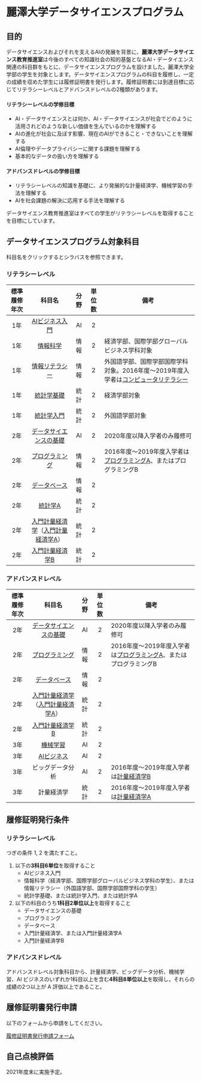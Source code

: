 # 麗澤大学データサイエンスプログラム
## 目的
データサイエンスおよびそれを支えるAIの発展を背景に、**麗澤大学データサイエンス教育推進室**は今後のすべての知識社会の知的基盤となるAI・データイエンス関連の科目群をもとに、データサイエンスプログラムを設けました。麗澤大学全学部の学生を対象とします。データサイエンスプログラムの科目を履修し、一定の成績を収めた学生には履修証明書を発行します。履修証明書には到達目標に応じてリテラシーレベルとアドバンスドレベルの2種類があります。

#### リテラシーレベルの学修目標
- AI・データサイエンスとは何か、AI・データサイエンスが社会でどのように活用されどのような新しい価値を生んでいるのかを理解する
- AIの進化が社会に及ぼす影響、現在のAIができること・できないことを理解する
- AI倫理やデータプライバシーに関する課題を理解する
- 基本的なデータの扱い方を理解する

#### アドバンスドレベルの学修目標
- リテラシーレベルの知識を基礎に、より発展的な計量経済学、機械学習の手法を理解する
- AIを社会課題の解決に応用する手法を理解する

データサイエンス教育推進室はすべての学生がリテラシーレベルを取得することを目標にしています。

## データサイエンスプログラム対象科目
科目名をクリックするとシラバスを参照できます。
### リテラシーレベル

|標準履修年次|科目名|分野|単位数|備考|
|:---:|:---:|:---:|:---:|---|
|1年|[AIビジネス入門](https://cplan.reitaku-u.ac.jp/public/web/Syllabus/WebSyllabusSansho/UI/WSL_SyllabusSansho.aspx?P1=0121003000&P2=2021&P3=20210401)|AI|2||
|1年|[情報科学](https://cplan.reitaku-u.ac.jp/public/web/Syllabus/WebSyllabusSansho/UI/WSL_SyllabusSansho.aspx?P1=00930030K1&P2=2021&P3=20210401)|情報|2|経済学部、国際学部グローバルビジネス学科対象 |
|1年|[情報リテラシー](https://cplan.reitaku-u.ac.jp/public/web/Syllabus/WebSyllabusSansho/UI/WSL_SyllabusSansho.aspx?P1=4540002001&P2=2021&P3=20210401)|情報|2|外国語学部、国際学部国際学科対象。2016年度～2019年度入学者は[コンピュータリテラシー](https://cplan.reitaku-u.ac.jp/public/web/Syllabus/WebSyllabusSansho/UI/WSL_SyllabusSansho.aspx?P1=0058002011&P2=2021&P3=20210401)|
|1年|[統計学基礎](https://cplan.reitaku-u.ac.jp/public/web/Syllabus/WebSyllabusSansho/UI/WSL_SyllabusSansho.aspx?P1=0582002001&P2=2021&P3=20210401)|統計|2|経済学部対象|
|1年|[統計学入門](https://cplan.reitaku-u.ac.jp/public/web/Syllabus/WebSyllabusSansho/UI/WSL_SyllabusSansho.aspx?P1=0122003000&P2=2021&P3=20210401)|統計|2|外国語学部対象|
|2年|[データサイエンスの基礎](https://cplan.reitaku-u.ac.jp/public/web/Syllabus/WebSyllabusSansho/UI/WSL_SyllabusSansho.aspx?P1=4340003001&P2=2021&P3=20210401)|AI|2|2020年度以降入学者のみ履修可|
|2年|[プログラミング](https://cplan.reitaku-u.ac.jp/public/web/Syllabus/WebSyllabusSansho/UI/WSL_SyllabusSansho.aspx?P1=4339002001&P2=2021&P3=20210401)|情報|2|2016年度～2019年度入学者は[プログラミングA](https://cplan.reitaku-u.ac.jp/public/web/Syllabus/WebSyllabusSansho/UI/WSL_SyllabusSansho.aspx?P1=4202012001&P2=2021&P3=20210401)、またはプログラミングB |
|2年|[データベース](https://cplan.reitaku-u.ac.jp/public/web/Syllabus/WebSyllabusSansho/UI/WSL_SyllabusSansho.aspx?P1=4339002001&P2=2021&P3=20210401)|情報|2||
|2年|[統計学A](https://cplan.reitaku-u.ac.jp/public/web/Syllabus/WebSyllabusSansho/UI/WSL_SyllabusSansho.aspx?P1=4032012000&P2=2021&P3=20210401)|統計|2||
|2年|[入門計量経済学](https://cplan.reitaku-u.ac.jp/public/web/Syllabus/WebSyllabusSansho/UI/WSL_SyllabusSansho.aspx?P1=8095002000&P2=2021&P3=20210401)（[入門計量経済学A](https://cplan.reitaku-u.ac.jp/public/web/Syllabus/WebSyllabusSansho/UI/WSL_SyllabusSansho.aspx?P1=4155012000&P2=2021&P3=20210920)）|統計|2||
|2年|[入門計量経済学B](https://cplan.reitaku-u.ac.jp/public/web/Syllabus/WebSyllabusSansho/UI/WSL_SyllabusSansho.aspx?P1=4155023000&P2=2021&P3=20210401)|統計|2||

### アドバンスドレベル

|標準履修年次|科目名|分野|単位数|備考|
|:---:|:---:|:---:|:---:|---|
|2年|[データサイエンスの基礎](https://cplan.reitaku-u.ac.jp/public/web/Syllabus/WebSyllabusSansho/UI/WSL_SyllabusSansho.aspx?P1=4340003001&P2=2021&P3=20210401)|AI|2|2020年度以降入学者のみ履修可|
|2年|[プログラミング](https://cplan.reitaku-u.ac.jp/public/web/Syllabus/WebSyllabusSansho/UI/WSL_SyllabusSansho.aspx?P1=4339002001&P2=2021&P3=20210401)|情報|2|2016年度～2019年度入学者は[プログラミングA](https://cplan.reitaku-u.ac.jp/public/web/Syllabus/WebSyllabusSansho/UI/WSL_SyllabusSansho.aspx?P1=4202012001&P2=2021&P3=20210401)、またはプログラミングB |
|2年|[データベース](https://cplan.reitaku-u.ac.jp/public/web/Syllabus/WebSyllabusSansho/UI/WSL_SyllabusSansho.aspx?P1=4240002000&P2=2021&P3=20210401)|情報|2||
|2年|[入門計量経済学](https://cplan.reitaku-u.ac.jp/public/web/Syllabus/WebSyllabusSansho/UI/WSL_SyllabusSansho.aspx?P1=8095002000&P2=2021&P3=20210401)（[入門計量経済学A](https://cplan.reitaku-u.ac.jp/public/web/Syllabus/WebSyllabusSansho/UI/WSL_SyllabusSansho.aspx?P1=4155012000&P2=2021&P3=20210920)）|統計|2||
|2年|[入門計量経済学B](https://cplan.reitaku-u.ac.jp/public/web/Syllabus/WebSyllabusSansho/UI/WSL_SyllabusSansho.aspx?P1=4155023000&P2=2021&P3=20210401)|統計|2||
|3年|[機械学習](https://cplan.reitaku-u.ac.jp/public/web/Syllabus/WebSyllabusSansho/UI/WSL_SyllabusSansho.aspx?P1=4343003000&P2=2021&P3=20210920)|AI|2||
|3年|[AIビジネス](https://cplan.reitaku-u.ac.jp/public/web/Syllabus/WebSyllabusSansho/UI/WSL_SyllabusSansho.aspx?P1=4237202000&P2=2021&P3=20210401)|AI|2|
|3年|ビッグデータ分析|AI|2|2016年度～2019年度入学者は[計量経済学B](https://cplan.reitaku-u.ac.jp/public/web/Syllabus/WebSyllabusSansho/UI/WSL_SyllabusSansho.aspx?P1=4008023010&P2=2021&P3=20210401)|
|3年|計量経済学|統計|2|2016年度～2019年度入学者は[計量経済学A](https://cplan.reitaku-u.ac.jp/public/web/Syllabus/WebSyllabusSansho/UI/WSL_SyllabusSansho.aspx?P1=4008012000&P2=2021&P3=20210401)|

## 履修証明発行条件
### リテラシーレベル
つぎの条件 1, 2 を満たすこと。
1. 以下の**3科目6単位**を取得すること
    - AIビジネス入門
    - 情報科学（経済学部、国際学部グローバルビジネス学科の学生）、または情報リテラシー（外国語学部、国際学部国際学科の学生）
    - 統計学基礎、または統計学入門、または統計学A
2.  以下の科目のうち**1科目2単位以上**を取得すること
    - データサイエンスの基礎
    - プログラミング
    - データベース
    - 入門計量経済学、または入門計量経済学A
    - 入門計量経済学B

### アドバンスドレベル
アドバンスドレベル対象科目から、計量経済学、ビッグデータ分析、機械学習、AI ビジネスのいずれか1科目以上を含む**4科目8単位以上**を取得し，それらの成績の2つ以上が A 評価以上であること。

## 履修証明書発行申請
以下のフォームから申請をしてください。

[履修証明書発行申請フォーム](https://docs.google.com/forms/d/e/1FAIpQLScqEQlmJ_tSLOUGVXL5RN2RYv1vtoSUQuTWA_m5P6bNwlsOxw/viewform?usp=sf_link)

## 自己点検評価
2021年度末に実施予定。
